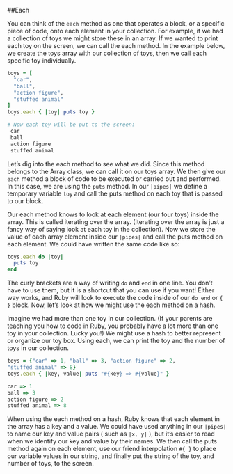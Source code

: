 
##Each

You can think of the `each` method as one that operates a block, or a specific piece of code, onto each element in your collection. For example, if we had a collection of toys we might store these in an array. If we wanted to print each toy on the screen, we can call the each method. In the example below, we create the toys array with our collection of toys, then we call each specific toy individually.

```ruby
toys = [
  "car",
  "ball",
  "action figure",
  "stuffed animal"
]
toys.each { |toy| puts toy }

# Now each toy will be put to the screen:
 car
 ball
 action figure
 stuffed animal
```

Let’s dig into the each method to see what we did. Since this method belongs to the Array class, we can call it on our toys array. We then give our `each` method a block of code to be executed or carried out and performed. In this case, we are using the `puts` method. In our `|pipes|` we define a temporary variable `toy` and call the puts method on each toy that is passed to our block.

Our each method knows to look at each element (our four toys) inside the array. This is called iterating over the array. (Iterating over the array is just a fancy way of saying look at each toy in the collection). Now we store the value of each array element inside our `|pipes|` and call the puts method on each element. We could have written the same code like so:

```ruby
toys.each do |toy|
  puts toy
end
```

The curly brackets are a way of writing `do` and `end` in one line. You don’t have to use them, but it is a shortcut that you can use if you want! Either way works, and Ruby will look to execute the code inside of our `do end` or `{ }` block. Now, let’s look at how we might use the each method on a hash.

Imagine we had more than one toy in our collection. (If your parents are teaching you how to code in Ruby, you probably have a lot more than one toy in your collection. Lucky you!) We might use a hash to better represent or organize our toy box. Using each, we can print the toy and the number of toys in our collection.

```ruby
toys = {"car" => 1, "ball" => 3, "action figure" => 2,
"stuffed animal" => 8}
toys.each { |key, value| puts "#{key} => #{value}" }

car => 1
ball => 3
action figure => 2
stuffed animal => 8
```

When using the each method on a hash, Ruby knows that each element in the array has a key and a value. We could have used anything in our `|pipes|` to name our key and value pairs ( such as `|x, y|` ), but it’s easier to read when we identify our key and value by their names. We then call the puts method again on each element, use our friend interpolation `#{ }` to place our variable values in our string, and finally put the string of the toy, and number of toys, to the screen.

<div style="height:30px;"></div>

